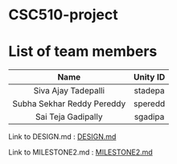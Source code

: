 # CSC510-project

# List of team members


| Name | Unity ID |
| :---: | :---: |
| Siva Ajay Tadepalli | stadepa |
| Subha Sekhar Reddy Pereddy | speredd |
| Sai Teja Gadipally | sgadipa |

Link to DESIGN.md : [DESIGN.md](https://github.ncsu.edu/sgadipa/csc510-project/blob/master/DESIGN.md)


Link to MILESTONE2.md : [MILESTONE2.md](https://github.ncsu.edu/sgadipa/csc510-project/blob/master/MILESTONE2.md)
